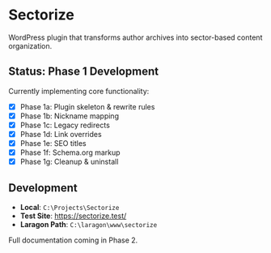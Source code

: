 # Sectorize

WordPress plugin that transforms author archives into sector-based content organization.

## Status: Phase 1 Development

Currently implementing core functionality:
- [x] Phase 1a: Plugin skeleton & rewrite rules
- [x] Phase 1b: Nickname mapping
- [x] Phase 1c: Legacy redirects
- [x] Phase 1d: Link overrides
- [x] Phase 1e: SEO titles
- [x] Phase 1f: Schema.org markup
- [x] Phase 1g: Cleanup & uninstall

## Development

- **Local**: `C:\Projects\Sectorize`
- **Test Site**: https://sectorize.test/
- **Laragon Path**: `C:\laragon\www\sectorize`

Full documentation coming in Phase 2.
